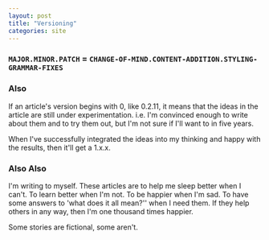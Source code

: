 ```yaml
---
layout: post
title: "Versioning"
categories: site
---
```


### `MAJOR.MINOR.PATCH` = `CHANGE-OF-MIND.CONTENT-ADDITION.STYLING-GRAMMAR-FIXES`

### Also

If an article's version begins with 0, like 0.2.11, it means that the ideas in the article are still under experimentation.
i.e. I'm convinced enough to write about them and to try them out, but I'm not sure if I'll want to in five years.

When I've successfully integrated the ideas into my thinking and happy with the results, then it'll get a 1.x.x.

### Also Also

I'm writing to myself. These articles are to help me sleep better when I can't. To learn better when I'm not.
To be happier when I'm sad. To have some answers to 'what does it all mean?'' when I need them.
If they help others in any way, then I'm one thousand times happier.

Some stories are fictional, some aren't.
